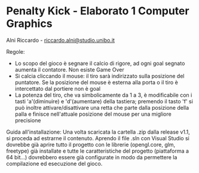 # Penalty Kick - Elaborato 1 Computer Graphics
Alni Riccardo - riccardo.alni@studio.unibo.it

Regole:
- Lo scopo del gioco è segnare il calcio di rigore, ad ogni goal segnato aumenta il contatore. Non esiste Game Over
- Si calcia cliccando il mouse: il tiro sarà indirizzato sulla posizione del puntatore. Se la posizione del mouse è esterna alla porta o il tiro è intercettato dal portiere non è goal
- La potenza del tiro, che va simbolicamente da 1 a 3, è modificabile con i tasti 'a'(diminuire) e 'd'(aumentare) della tastiera; premendo il tasto 'f' si può inoltre attivare/disattivare una retta che parte dalla posizione della palla e finisce nell'attuale posizione del mouse per una migliore precisione

Guida all'installazione:
Una volta scaricata la cartella .zip dalla release v1.1, si proceda ad estrarne il contenuto. Aprendo il file .sln con Visual Studio si dovrebbe già aprire tutto il progetto con le librerie (opengl.core, glm, freetype) già installate e tutte le caratteristiche del progetto (piattaforma a 64 bit...) dovrebbero essere già configurate in modo da permettere la compilazione ed esecuzione del gioco.
